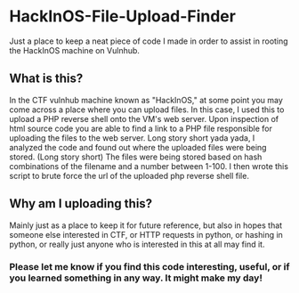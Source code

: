 # HackInOS-File-Upload-Finder
Just a place to keep a neat piece of code I made in order to assist in rooting the HackInOS machine on Vulnhub.

## What is this?
In the CTF vulnhub machine known as "HackInOS," at some point you may come across a place where you can upload files. In this case, I used this to upload a PHP reverse shell onto the VM's web server. Upon inspection of html source code you are able to find a link to a PHP file responsible for uploading the files to the web server. Long story short yada yada, I analyzed the code and found out where the uploaded files were being stored. (Long story short) The files were being stored based on hash combinations of the filename and a number between 1-100. I then wrote this script to brute force the url of the uploaded php reverse shell file. 

## Why am I uploading this?
Mainly just as a place to keep it for future reference, but also in hopes that someone else interested in CTF, or HTTP requests in python, or hashing in python, or really just anyone who is interested in this at all may find it. 

### Please let me know if you find this code interesting, useful, or if you learned something in any way. It might make my day!
